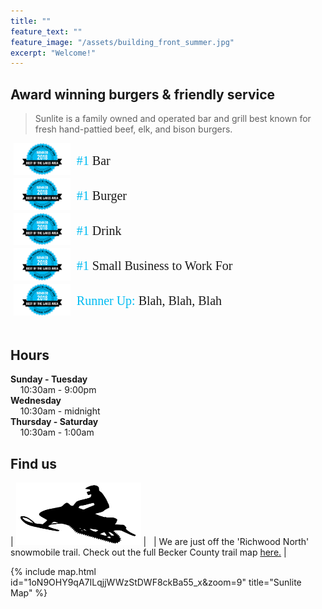 ```yaml
---
title: ""
feature_text: ""
feature_image: "/assets/building_front_summer.jpg"
excerpt: "Welcome!"
---
```


## Award winning burgers & friendly service

>Sunlite is a family owned and operated bar and grill best known for fresh hand-pattied beef, elk, and bison burgers.

<style type="text/css">
.tg  {border-collapse:collapse;border-spacing:0;margin:0px auto;float:center;}
.tg td{font-family:'"Merriweather", serif';font-size:20px;padding:0px 5px;border-style:hidden;border-width:1px;overflow:hidden;word-break:normal;border-color:white;}
.tg th{font-family:'"Merriweather", serif';font-size:20px;font-weight:normal;padding:0px 5px;border-style:hidden;border-width:1px;overflow:hidden;word-break:normal;border-color:white;}
.tg .tg-0pkyl{border-color:inherit;text-align:left;vertical-align:left}
.tg .tg-0pkyr{border-color:inherit;text-align:right;vertical-align:right}
</style>
<table class="tg">  
  <tr>
    <td class="tg-0pkyr" width="20%"><img src="\assets\bestoflakes.png"></td>
    <td class="tg-0pkyl"><ht1><font color="01BBF2">#1</font></ht1> Bar</td>
  </tr>
  <tr>
    <td class="tg-0pkyr" width="20%"><img src="\assets\bestoflakes.png"></td>
    <td class="tg-0pkyl"><font color="01BBF2">#1</font> Burger </td>
  </tr>
  <tr>
    <td class="tg-0pkyr" width="20%"><img src="\assets\bestoflakes.png"></td>
    <td class="tg-0pkyl"><font color="01BBF2">#1</font>  Drink</td>
  </tr>
  <tr>
    <td class="tg-0pkyr" width="20%"><img src="\assets\bestoflakes.png"></td>
    <td class="tg-0pkyl"><font color="01BBF2">#1</font>  Small Business to Work For</td>
  </tr>
   <tr>
    <td class="tg-0pkyr" width="20%"><img src="\assets\bestoflakes.png"></td>
    <td class="tg-0pkyl"><font color="01BBF2">Runner Up:</font>  Blah, Blah, Blah</td>
  </tr>
</table>

<br>

## Hours

**Sunday - Tuesday**   
&nbsp; &nbsp; 10:30am - 9:00pm  
**Wednesday**   
&nbsp; &nbsp; 10:30am - midnight  
**Thursday - Saturday**   
&nbsp; &nbsp; 10:30am - 1:00am  



## Find us

| <img src="\assets\snowmobile.png" style="width: 200px; height: 100px"> | &nbsp; | We are just off the 'Richwood North' snowmobile trail. Check out the full Becker County trail map [here.](http://www.co.becker.mn.us/dept/parks_recreation/snowmobile.aspx) |   


{% include map.html id="1oN9OHY9qA7ILqjjWWzStDWF8ckBa55_x&zoom=9" title="Sunlite Map" %}





<!---
## Sunlite at a Glance

- Boat access from both Big, Middle, and Little Floyd Lakes
- Pool tables & bubble hockey
- some other stuff


## Local Partners!
Here are some of the local businesses we purcahse from.

- Tomatoes, cucumbers, and other produce from [Lakeview Greenhouse](https://www.facebook.com/pages/category/Local-Business/Lakeview-Greenhouses-1733740066719982/)
- Onions from [Gulseth Farms](http://www.lakesareafarmersmarket.com/?post_type=team&p=2802)
- Fresh ground beef from Hoffman's Meat Market.
- Pizza from [Great North Pizza Co.](https://www.greatnorthpizzaco.com/)
-->

